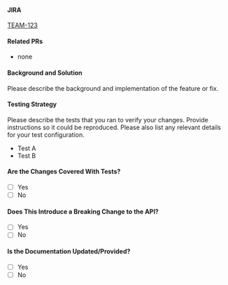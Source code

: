 #### JIRA
[TEAM-123](https://testlions.atlassian.net/browse/TEAM-123)

#### Related PRs
- none

#### Background and Solution
Please describe the background and implementation of the feature or fix.

#### Testing Strategy
Please describe the tests that you ran to verify your changes. Provide instructions so it could be reproduced. Please also list any relevant details for your test configuration.

- Test A
- Test B

#### Are the Changes Covered With Tests?
- [ ] Yes
- [ ] No

#### Does This Introduce a Breaking Change to the API?
- [ ] Yes
- [ ] No

#### Is the Documentation Updated/Provided?
- [ ] Yes
- [ ] No
